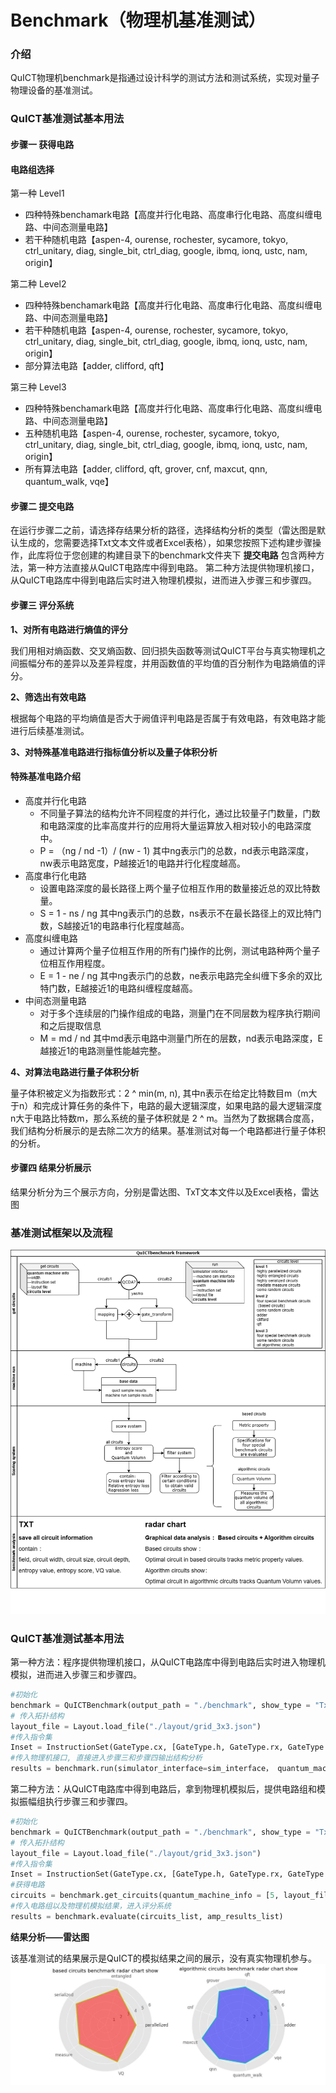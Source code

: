 # Benchmark（物理机基准测试）
### 介绍
QuICT物理机benchmark是指通过设计科学的测试方法和测试系统，实现对量子物理设备的基准测试。
### QuICT基准测试基本用法
#### 步骤一  获得电路
#### **电路组选择**
第一种 Level1

- 四种特殊benchamark电路【高度并行化电路、高度串行化电路、高度纠缠电路、中间态测量电路】
- 若干种随机电路【aspen-4, ourense, rochester, sycamore, tokyo, ctrl_unitary, diag, single_bit, ctrl_diag,
        google, ibmq, ionq, ustc, nam, origin】

第二种 Level2

- 四种特殊benchamark电路【高度并行化电路、高度串行化电路、高度纠缠电路、中间态测量电路】
- 若干种随机电路【aspen-4, ourense, rochester, sycamore, tokyo, ctrl_unitary, diag, single_bit, ctrl_diag,
        google, ibmq, ionq, ustc, nam, origin】
- 部分算法电路【adder, clifford, qft】

第三种 Level3

- 四种特殊benchamark电路【高度并行化电路、高度串行化电路、高度纠缠电路、中间态测量电路】
- 五种随机电路【aspen-4, ourense, rochester, sycamore, tokyo, ctrl_unitary, diag, single_bit, ctrl_diag,
        google, ibmq, ionq, ustc, nam, origin】
- 所有算法电路【adder, clifford, qft, grover, cnf, maxcut, qnn, quantum_walk, vqe】

#### 步骤二 提交电路
在运行步骤二之前，请选择存结果分析的路径，选择结构分析的类型（雷达图是默认生成的，您需要选择Txt文本文件或者Excel表格），如果您按照下述构建步骤操作，此库将位于您创建的构建目录下的benchmark文件夹下
**提交电路**
包含两种方法，第一种方法直接从QuICT电路库中得到电路。
第二种方法提供物理机接口，从QuICT电路库中得到电路后实时进入物理机模拟，进而进入步骤三和步骤四。
#### 步骤三 评分系统
**1、对所有电路进行熵值的评分**

我们用相对熵函数、交叉熵函数、回归损失函数等测试QuICT平台与真实物理机之间振幅分布的差异以及差异程度，并用函数值的平均值的百分制作为电路熵值的评分。

**2、筛选出有效电路**

根据每个电路的平均熵值是否大于阙值评判电路是否属于有效电路，有效电路才能进行后续基准测试。

**3、对特殊基准电路进行指标值分析以及量子体积分析**

#### 特殊基准电路介绍
- 高度并行化电路
    - 不同量子算法的结构允许不同程度的并行化，通过比较量子门数量，门数和电路深度的比率高度并行的应用将大量运算放入相对较小的电路深度中。
    - P = （ng / nd -1）/ (nw - 1) 其中ng表示门的总数，nd表示电路深度，nw表示电路宽度，P越接近1的电路并行化程度越高。
- 高度串行化电路
    - 设置电路深度的最长路径上两个量子位相互作用的数量接近总的双比特数量。
    - S = 1 - ns / ng 其中ng表示门的总数，ns表示不在最长路径上的双比特门数，S越接近1的电路串行化程度越高。
- 高度纠缠电路
    - 通过计算两个量子位相互作用的所有门操作的比例，测试电路种两个量子位相互作用程度。
    - E = 1 - ne / ng 其中ng表示门的总数，ne表示电路完全纠缠下多余的双比特门数，E越接近1的电路纠缠程度越高。
- 中间态测量电路
    - 对于多个连续层的门操作组成的电路，测量门在不同层数为程序执行期间和之后提取信息
    - M = md / nd 其中md表示电路中测量门所在的层数，nd表示电路深度，E越接近1的电路测量性能越完整。

**4、对算法电路进行量子体积分析**

量子体积被定义为指数形式：2 ^ min(m, n), 其中n表示在给定比特数目m（m大于n）和完成计算任务的条件下，电路的最大逻辑深度，如果电路的最大逻辑深度n大于电路比特数m，那么系统的量子体积就是 2 ^ m。当然为了数据耦合度高，我们结构分析展示的是去除二次方的结果。基准测试对每一个电路都进行量子体积的分析。

#### 步骤四 结果分析展示
结果分析分为三个展示方向，分别是雷达图、TxT文本文件以及Excel表格，雷达图

### 基准测试框架以及流程
![benchmark framework](../assets/images/functions/benchmark/benchmark_framework.png)
### QuICT基准测试基本用法
第一种方法：程序提供物理机接口，从QuICT电路库中得到电路后实时进入物理机模拟，进而进入步骤三和步骤四。
```python
#初始化
benchmark = QuICTBenchmark(output_path = "./benchmark", show_type = "Txt")
# 传入拓扑结构
layout_file = Layout.load_file("./layout/grid_3x3.json")
#传入指令集
Inset = InstructionSet(GateType.cx, [GateType.h, GateType.rx, GateType.ry, GateType.rz])
#传入物理机接口, 直接进入步骤三和步骤四输出结构分析
results = benchmark.run(simulator_interface=sim_interface， quantum_machine_info = [5, layout_file, Inset], mapping = True, gate_transform = True)
```
第二种方法：从QuICT电路库中得到电路后，拿到物理机模拟后，提供电路组和模拟振幅组执行步骤三和步骤四。
```python
#初始化
benchmark = QuICTBenchmark(output_path = "./benchmark", show_type = "Txt")
# 传入拓扑结构
layout_file = Layout.load_file("./layout/grid_3x3.json")
#传入指令集
Inset = InstructionSet(GateType.cx, [GateType.h, GateType.rx, GateType.ry, GateType.rz])
#获得电路
circuits = benchmark.get_circuits(quantum_machine_info = [5, layout_file, Inset], mapping = True, gate_transform = True)
#传入电路组以及物理机模拟结果，进入评分系统
results = benchmark.evaluate(circuits_list, amp_results_list)
```

**结果分析——雷达图**

该基准测试的结果展示是QuICT的模拟结果之间的展示，没有真实物理机参与。
![radar graph](../assets/images/functions/benchmark/benchmark_radar_chart_show.jpg)